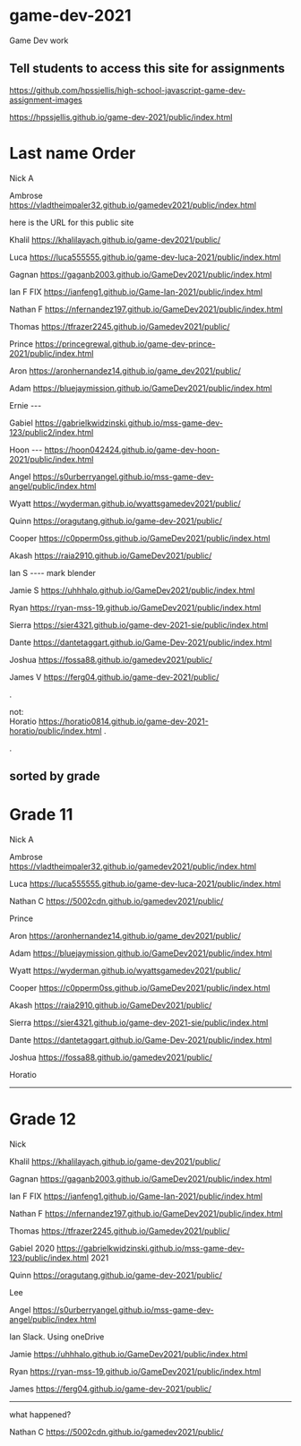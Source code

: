 # game-dev-2021
Game Dev work





## Tell students to access this site for assignments

https://github.com/hpssjellis/high-school-javascript-game-dev-assignment-images




https://hpssjellis.github.io/game-dev-2021/public/index.html


# Last name Order

Nick A

Ambrose     https://vladtheimpaler32.github.io/gamedev2021/public/index.html


here is the URL for this public site


Khalil  https://khalilayach.github.io/game-dev2021/public/


Luca   https://luca555555.github.io/game-dev-luca-2021/public/index.html





Gagnan   https://gaganb2003.github.io/GameDev2021/public/index.html


Ian F  FIX  https://ianfeng1.github.io/Game-Ian-2021/public/index.html


Nathan F    https://nfernandez197.github.io/GameDev2021/public/index.html


Thomas   https://tfrazer2245.github.io/Gamedev2021/public/


Prince   https://princegrewal.github.io/game-dev-prince-2021/public/index.html


Aron  https://aronhernandez14.github.io/game_dev2021/public/


Adam   https://bluejaymission.github.io/GameDev2021/public/index.html


Ernie ---



Gabiel   https://gabrielkwidzinski.github.io/mss-game-dev-123/public2/index.html


Hoon ---  https://hoon042424.github.io/game-dev-hoon-2021/public/index.html

Angel    https://s0urberryangel.github.io/mss-game-dev-angel/public/index.html



Wyatt   https://wyderman.github.io/wyattsgamedev2021/public/





Quinn   https://oragutang.github.io/game-dev-2021/public/



Cooper   https://c0pperm0ss.github.io/GameDev2021/public/index.html



Akash   https://raia2910.github.io/GameDev2021/public/






Ian S ----  mark blender


Jamie S  https://uhhhalo.github.io/GameDev2021/public/index.html



Ryan   https://ryan-mss-19.github.io/GameDev2021/public/index.html




Sierra   https://sier4321.github.io/game-dev-2021-sie/public/index.html


Dante   https://dantetaggart.github.io/Game-Dev-2021/public/index.html


Joshua   https://fossa88.github.io/gamedev2021/public/



James  V  https://ferg04.github.io/game-dev-2021/public/




.

not:  
Horatio   https://horatio0814.github.io/game-dev-2021-horatio/public/index.html
.


.

## sorted by grade





# Grade 11


Nick A

Ambrose     https://vladtheimpaler32.github.io/gamedev2021/public/index.html


Luca   https://luca555555.github.io/game-dev-luca-2021/public/index.html


Nathan C  https://5002cdn.github.io/gamedev2021/public/



Prince


Aron  https://aronhernandez14.github.io/game_dev2021/public/


Adam  https://bluejaymission.github.io/GameDev2021/public/index.html



Wyatt   https://wyderman.github.io/wyattsgamedev2021/public/



Cooper   https://c0pperm0ss.github.io/GameDev2021/public/index.html



Akash   https://raia2910.github.io/GameDev2021/public/



Sierra   https://sier4321.github.io/game-dev-2021-sie/public/index.html


Dante   https://dantetaggart.github.io/Game-Dev-2021/public/index.html


Joshua   https://fossa88.github.io/gamedev2021/public/


Horatio   




---


# Grade 12



Nick

Khalil  https://khalilayach.github.io/game-dev2021/public/


Gagnan   https://gaganb2003.github.io/GameDev2021/public/index.html


Ian F  FIX  https://ianfeng1.github.io/Game-Ian-2021/public/index.html


Nathan F    https://nfernandez197.github.io/GameDev2021/public/index.html


Thomas   https://tfrazer2245.github.io/Gamedev2021/public/


Gabiel   2020 https://gabrielkwidzinski.github.io/mss-game-dev-123/public/index.html
         2021 



Quinn   https://oragutang.github.io/game-dev-2021/public/


Lee


Angel    https://s0urberryangel.github.io/mss-game-dev-angel/public/index.html


Ian Slack.  Using oneDrive



Jamie   https://uhhhalo.github.io/GameDev2021/public/index.html



Ryan   https://ryan-mss-19.github.io/GameDev2021/public/index.html


James    https://ferg04.github.io/game-dev-2021/public/



<hr>


what happened?

Nathan C  https://5002cdn.github.io/gamedev2021/public/
